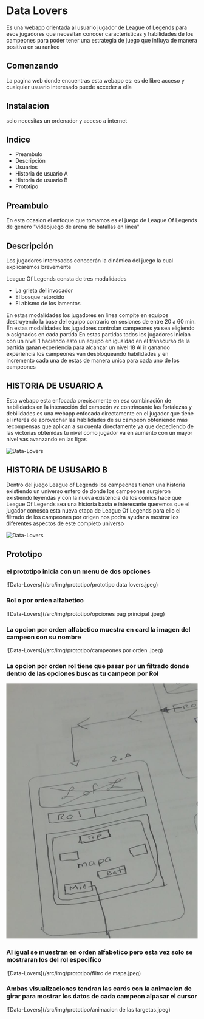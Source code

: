 # Data Lovers

Es una webapp orientada al usuario jugador de League of Legends
para esos jugadores que necesitan conocer caracteristicas y habilidades de los campeones
para poder tener una estrategia de juego que influya de manera positiva en su rankeo

## Comenzando

La pagina web donde encuentras esta webapp es:
es de libre acceso y cualquier usuario interesado puede acceder a ella

## Instalacion
solo necesitas un ordenador y acceso a internet



## Indice

- Preambulo
- Descripción
- Usuarios
- Historia de usuario A
- Historia de usuario B
- Prototipo

## Preambulo

En esta ocasion el enfoque que tomamos es el juego de League Of Legends de genero "videojuego de arena de batallas en linea"

## Descripción
Los jugadores interesados conocerán la dinámica del juego la cual explicaremos brevemente

League Of Legends consta de tres modalidades
- La grieta del invocador
- El bosque retorcido
- El abismo de los lamentos

En estas modalidades los jugadores en linea compite en equipos destruyendo la base del equipo contrario en sesiones de entre 20 a 60 min.
En estas modalidades los jugadores controlan campeones ya sea eligiendo o asignados en cada partida
En estas partidas todos los jugadores inician con un nivel 1 haciendo esto un equipo en igualdad en el transcurso de la partida ganan experiencia para alcanzar un nivel 18
Al ir ganando experiencia los campeones van desbloqueando habilidades y en incremento cada una de estas de manera unica para cada uno de los campeones

## HISTORIA DE USUARIO A
Esta webapp esta enfocada precisamente en esa combinación de habilidades en la interacción del campeón vz contrincante las fortalezas y debilidades
es una webapp enfocada directamente en el jugador que tiene el interés de aprovechar las habilidades de su campeón obteniendo mas recompensas que aplican a su cuenta directamente
ya que depediendo de las victorias obtenidas tu nivel como jugador va en aumento
con un mayor nivel vas avanzando en las ligas

![Data-Lovers](https://i.imgur.com/ImcHm5t.jpg?noredirect)


## HISTORIA DE USUSARIO B

Dentro del juego League of Legends los campeones tienen una historia existiendo un universo entero de donde los campeones surgieron existiendo leyendas y con la nueva existencia de los comics hace que League Of Legends sea una historia basta e interesante queremos que el jugador conosca esta nueva etapa de League Of Legends para ello el filtrado de los campeones por origen nos podra ayudar a mostrar los diferentes aspectos de este completo universo


![Data-Lovers](http://pa1.narvii.com/6857/4c2abf45726551f030137ae0fad700be8addea7c_00.gif)


## Prototipo

### el prototipo inicia con un menu de dos opciones
![Data-Lovers](/src/img/prototipo/prototipo data lovers.jpeg)

### Rol o por orden alfabetico
![Data-Lovers](/src/img/prototipo/opciones pag principal .jpeg)

### La opcion por orden alfabetico muestra en card la imagen del campeon con su nombre
![Data-Lovers](/src/img/prototipo/campeones por orden .jpeg)

### La opcion por orden rol tiene que pasar por un filtrado donde dentro de las opciones buscas tu campeon por Rol

![Data-Lovers](/src/img/prototipo/mapa.jpeg)

### Al igual se muestran en orden alfabetico pero esta vez solo se mostraran los del rol especifico

![Data-Lovers](/src/img/prototipo/filtro de mapa.jpeg)

### Ambas visualizaciones tendran las cards con la animacion de girar para mostrar los datos de cada campeon alpasar el cursor 

![Data-Lovers](/src/img/prototipo/animacion de las targetas.jpeg)

